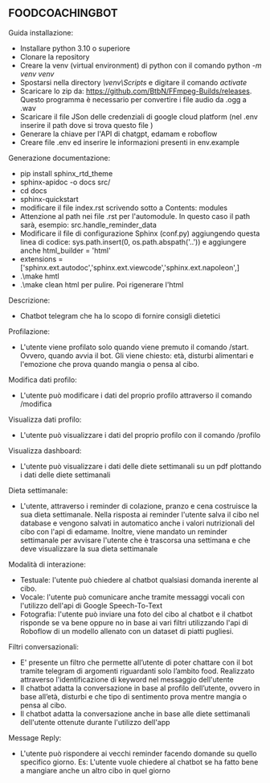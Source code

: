 FOODCOACHINGBOT
-
Guida installazione:
- Installare python 3.10 o superiore
- Clonare la repository
- Creare la venv (virtual environment) di python con il comando python *-m venv venv*
- Spostarsi nella directory *\venv\Scripts* e digitare il comando *activate*
- Scaricare lo zip da: https://github.com/BtbN/FFmpeg-Builds/releases. Questo programma è necessario per convertire i file audio da .ogg a .wav
- Scaricare il file JSon delle credenziali di google cloud platform (nel .env inserire il path dove si trova questo file )
- Generare la chiave per l'API di chatgpt, edamam e roboflow
- Creare file .env ed inserire le informazioni presenti in env.example


Generazione documentazione:
 - pip install sphinx_rtd_theme
 - sphinx-apidoc -o docs src/
 -  cd docs
 - sphinx-quickstart
 - modificare il file index.rst scrivendo sotto a Contents: modules
 - Attenzione al path nei file .rst per l'automodule. In questo caso il path sarà, esempio: src.handle_reminder_data
 - Modificare il file di configurazione Sphinx (conf.py) aggiungendo questa linea di codice: sys.path.insert(0, os.path.abspath('..')) e aggiungere anche html_builder = 'html'
 - extensions = ['sphinx.ext.autodoc','sphinx.ext.viewcode','sphinx.ext.napoleon',]
 - .\make hmtl
 - .\make clean html per pulire. Poi rigenerare l'html
 

Descrizione:
 - Chatbot telegram che ha lo scopo di fornire consigli dietetici

Profilazione:
- L'utente viene profilato solo quando viene premuto il comando /start. Ovvero, quando avvia il bot. Gli viene chiesto: età, disturbi alimentari e l'emozione che prova quando mangia o pensa al cibo.

Modifica dati profilo:
- L'utente può modificare i dati del proprio profilo attraverso il comando /modifica

Visualizza dati profilo:
- L'utente può visualizzare i dati del proprio profilo con il comando /profilo

Visualizza dashboard:
- L'utente può visualizzare i dati delle diete settimanali su un pdf plottando i dati delle diete settimanali

Dieta settimanale:
- L'utente, attraverso i reminder di colazione, pranzo e cena costruisce la sua dieta settimanale. Nella risposta ai reminder l'utente salva il cibo nel database e vengono salvati in automatico anche i valori nutrizionali del cibo con l'api di edamame. Inoltre, viene mandato un reminder settimanale per avvisare l'utente che è trascorsa una settimana e che deve visualizzare la sua dieta settimanale

Modalità di interazione:
- Testuale: l'utente può chiedere al chatbot qualsiasi domanda inerente al cibo.
- Vocale: l'utente può comunicare anche tramite messaggi vocali con l'utilizzo dell'api di Google Speech-To-Text
- Fotografia: l'utente può inviare una foto del cibo al chatbot e il chatbot risponde se va bene oppure no in base ai vari filtri utilizzando l'api di Roboflow di un modello allenato con un dataset di piatti pugliesi.

Filtri conversazionali:
- E' presente un filtro che permette all’utente di poter chattare con il bot tramite telegram di argomenti riguardanti solo l’ambito food. Realizzato attraverso l'identificazione di keyword nel messaggio dell'utente
- Il chatbot adatta la conversazione in base al profilo dell’utente, ovvero in base all’età, disturbi e che tipo di sentimento prova mentre mangia o pensa al cibo.
- Il chatbot adatta la conversazione anche in base alle diete settimanali dell'utente ottenute durante l'utilizzo dell'app

Message Reply:
- L'utente può rispondere ai vecchi reminder facendo domande su quello specifico giorno. Es: L'utente vuole chiedere al chatbot se ha fatto bene a mangiare anche un altro cibo in quel giorno
